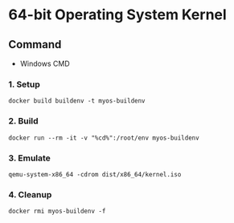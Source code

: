 # 64-bit Operating System Kernel

## Command

* Windows CMD

### 1. Setup
    docker build buildenv -t myos-buildenv

### 2. Build

    docker run --rm -it -v "%cd%":/root/env myos-buildenv

### 3. Emulate
    qemu-system-x86_64 -cdrom dist/x86_64/kernel.iso

### 4. Cleanup
    docker rmi myos-buildenv -f